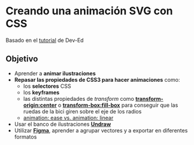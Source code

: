 # Creando una animación SVG con CSS

Basado en el [tutorial](https://www.youtube.com/watch?v=gWai7fYp9PY) de Dev-Ed

## Objetivo

- Aprender a **animar ilustraciones**
- **Repasar las propiedades de CSS3 para hacer animaciones** como:
    - los **selectores** CSS
    - los **keyframes**
    - las distintas propiedades de *transform* como [**transform-origin:center**](https://developer.mozilla.org/es/docs/Web/CSS/transform-origin) o [**transform-box:fill-box**](https://developer.mozilla.org/en-US/docs/Web/CSS/transform-box) para conseguir que las ruedas de la bici giren sobre el eje de los radios
    - [animation: ease vs. animation: linear](https://www.w3schools.com/cssref/css3_pr_transition-timing-function.asp)
- Usar el banco de ilustraciones [**Undraw**](https://undraw.co/illustrations)
- Utilizar [**Figma**](https://www.figma.com), aprender a agrupar vectores y a exportar en diferentes formatos
